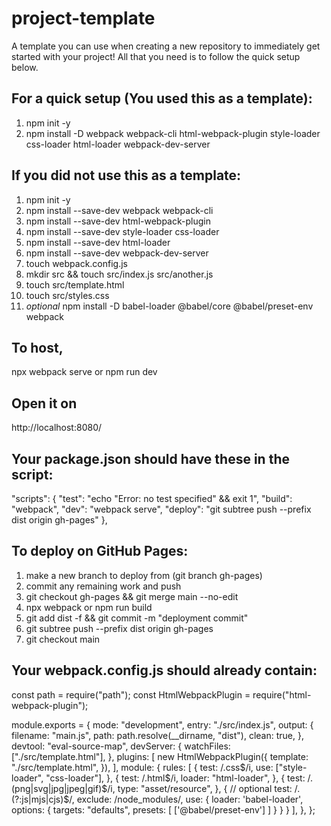 # project-template
A template you can use when creating a new repository to immediately get started with your project! All that you need is to follow the quick setup below.

## For a quick setup (You used this as a template):
1. npm init -y
2. npm install -D webpack webpack-cli html-webpack-plugin style-loader css-loader html-loader webpack-dev-server

## If you did not use this as a template:
1. npm init -y
2. npm install --save-dev webpack webpack-cli
3. npm install --save-dev html-webpack-plugin
4. npm install --save-dev style-loader css-loader
5. npm install --save-dev html-loader
6. npm install --save-dev webpack-dev-server
7. touch webpack.config.js
8. mkdir src && touch src/index.js src/another.js
9. touch src/template.html
10. touch src/styles.css
11. *optional* npm install -D babel-loader @babel/core @babel/preset-env webpack

## To host, 
npx webpack serve
    or
npm run dev

## Open it on 
http://localhost:8080/

## Your package.json should have these in the script: 

"scripts": {
    "test": "echo \"Error: no test specified\" && exit 1",
    "build": "webpack",
    "dev": "webpack serve",
    "deploy": "git subtree push --prefix dist origin gh-pages"
},

## To deploy on GitHub Pages:
1. make a new branch to deploy from (git branch gh-pages)
2. commit any remaining work and push
3. git checkout gh-pages && git merge main --no-edit
4. npx webpack or npm run build
5. git add dist -f && git commit -m "deployment commit"
6. git subtree push --prefix dist origin gh-pages
7. git checkout main

## Your webpack.config.js should already contain: 

const path = require("path");
const HtmlWebpackPlugin = require("html-webpack-plugin");

module.exports = {
  mode: "development",
  entry: "./src/index.js",
  output: {
    filename: "main.js",
    path: path.resolve(__dirname, "dist"),
    clean: true,
  },
  devtool: "eval-source-map",
  devServer: {
    watchFiles: ["./src/template.html"],
  },
  plugins: [
    new HtmlWebpackPlugin({
      template: "./src/template.html",
    }),
  ],
  module: {
    rules: [
      {
        test: /\.css$/i,
        use: ["style-loader", "css-loader"],
      },
      {
        test: /\.html$/i,
        loader: "html-loader",
      },
      {
        test: /\.(png|svg|jpg|jpeg|gif)$/i,
        type: "asset/resource",
      },
      { // optional
        test: /\.(?:js|mjs|cjs)$/,
        exclude: /node_modules/,
        use: {
          loader: 'babel-loader',
          options: {
            targets: "defaults",
            presets: [
              ['@babel/preset-env']
            ]
          }
        }
      }
    ],
  },
};